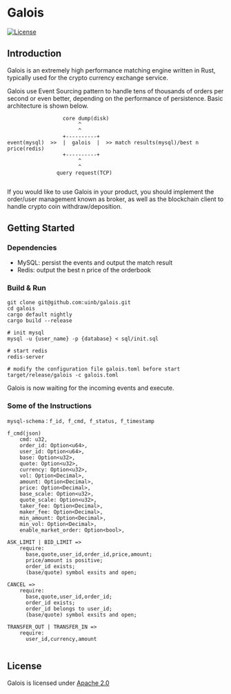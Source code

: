 # Galois
[![License](https://img.shields.io/badge/License-Apache%202.0-orange.svg)](#LICENSE)

## Introduction

Galois is an extremely high performance matching engine written in Rust, typically used for the crypto currency exchange service.

Galois use Event Sourcing pattern to handle tens of thousands of orders per second or even better, depending on the performance of persistence. Basic architecture is shown below.

```
                  core dump(disk)
                       ^
                       ^
                  +----------+
event(mysql)  >>  |  galois  |  >> match results(mysql)/best n price(redis)
                  +----------+
                       ^
                       ^
                query request(TCP) 
                       
```

If you would like to use Galois in your product, you should implement the order/user management known as broker, as well as the blockchain client to handle crypto coin withdraw/deposition.

## Getting Started

### Dependencies

- MySQL: persist the events and output the match result
- Redis: output the best n price of the orderbook

### Build & Run

```
git clone git@github.com:uinb/galois.git
cd galois
cargo default nightly
cargo build --release

# init mysql
mysql -u {user_name} -p {database} < sql/init.sql

# start redis
redis-server

# modify the configuration file galois.toml before start
target/release/galois -c galois.toml
```

Galois is now waiting for the incoming events and execute.

### Some of the Instructions

```
mysql-schema：f_id, f_cmd, f_status, f_timestamp

f_cmd(json)
    cmd: u32,    
    order_id: Option<u64>,
    user_id: Option<u64>,    
    base: Option<u32>,
    quote: Option<u32>,
    currency: Option<u32>,
    vol: Option<Decimal>,
    amount: Option<Decimal>,
    price: Option<Decimal>,
    base_scale: Option<u32>,
    quote_scale: Option<u32>,
    taker_fee: Option<Decimal>,
    maker_fee: Option<Decimal>,
    min_amount: Option<Decimal>,
    min_vol: Option<Decimal>,
    enable_market_order: Option<bool>,

ASK_LIMIT | BID_LIMIT =>
    require:            
      base,quote,user_id,order_id,price,amount;
      price/amount is positive;
      order_id exists;
      (base/quote) symbol exsits and open;
       
CANCEL =>
    require:
      base,quote,user_id,order_id;
      order_id exists;
      order_id belongs to user_id;
      (base/quote) symbol exsits and open;
            
TRANSFER_OUT | TRANSFER_IN => 
    require:
      user_id,currency,amount
     
```

## License
Galois is licensed under [Apache 2.0](LICENSE)
